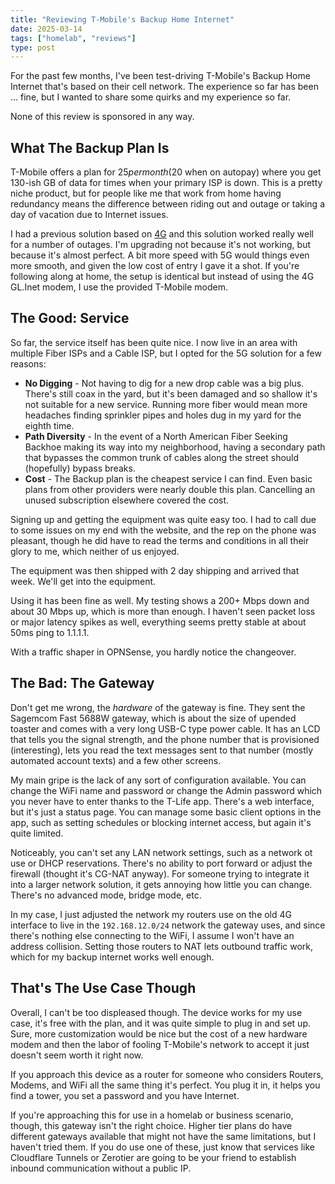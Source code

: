 ```yaml
---
title: "Reviewing T-Mobile's Backup Home Internet"
date: 2025-03-14
tags: ["homelab", "reviews"]
type: post
---
```


For the past few months, I've been test-driving T-Mobile's Backup Home Internet
that's based on their cell network.  The experience so far has been ... fine,
but I wanted to share some quirks and my experience so far.

None of this review is sponsored in any way.

## What The Backup Plan Is

T-Mobile offers a plan for $25 per month ($20 when on autopay) where you get
130-ish GB of data for times when your primary ISP is down.  This is a pretty
niche product, but for people like me that work from home having redundancy
means the difference between riding out and outage or taking a day of vacation
due to Internet issues.

I had a previous solution based on
[4G](/2022/setting-up-a-backup-4g-internet-connection-with-opnsense/) and this
solution worked really well for a number of outages.  I'm upgrading not because
it's not working, but because it's almost perfect.  A bit more speed with 5G
would things even more smooth, and given the low cost of entry I gave it a shot.
If you're following along at home, the setup is identical but instead of using
the 4G GL.Inet modem, I use the provided T-Mobile modem.

## The Good: Service

So far, the service itself has been quite nice.  I now live in an area with
multiple Fiber ISPs and a Cable ISP, but I opted for the 5G solution for a few
reasons:

* **No Digging** - Not having to dig for a new drop cable was a big plus.
  There's still coax in the yard, but it's been damaged and so shallow it's not
  suitable for a new service.  Running more fiber would mean more headaches
  finding sprinkler pipes and holes dug in my yard for the eighth time.
* **Path Diversity** - In the event of a North American Fiber Seeking Backhoe
  making its way into my neighborhood, having a secondary path that bypasses the
  common trunk of cables along the street should (hopefully) bypass breaks.
* **Cost** - The Backup plan is the cheapest service I can find.  Even basic
  plans from other providers were nearly double this plan.  Cancelling an unused
  subscription elsewhere covered the cost.

Signing up and getting the equipment was quite easy too.  I had to call due to
some issues on my end with the website, and the rep on the phone was pleasant,
though he did have to read the terms and conditions in all their glory to me,
which neither of us enjoyed.

The equipment was then shipped with 2 day shipping and arrived that week.  We'll
get into the equipment.

Using it has been fine as well.  My testing shows a 200+ Mbps down and
about 30 Mbps up, which is more than enough.  I haven't seen packet loss or
major latency spikes as well, everything seems pretty stable at about 50ms ping
to 1.1.1.1.

With a traffic shaper in OPNSense, you hardly notice the changeover.

## The Bad: The Gateway

Don't get me wrong, the _hardware_ of the gateway is fine.  They sent the
Sagemcom Fast 5688W gateway, which is about the size of upended toaster and
comes with a very long USB-C type power cable.  It has an LCD that tells you the
signal strength, and the phone number that is provisioned (interesting), lets
you read the text messages sent to that number (mostly automated account texts)
and a few other screens.

My main gripe is the lack of any sort of configuration available.  You can
change the WiFi name and password or change the Admin password which you never
have to enter thanks to the T-Life app.  There's a web interface, but it's just
a status page.  You can manage some basic client options in the app, such as
setting schedules or blocking internet access, but again it's quite limited.

Noticeably, you can't set any LAN network settings, such as a network ot use or
DHCP reservations.  There's no ability to port forward or adjust the firewall
(thought it's CG-NAT anyway).  For someone trying to integrate it into a larger
network solution, it gets annoying how little you can change.  There's no
advanced mode, bridge mode, etc.

In my case, I just adjusted the network my routers use on the old 4G interface
to live in the `192.168.12.0/24` network the gateway uses, and since there's
nothing else connecting to the WiFi, I assume I won't have an address collision.
Setting those routers to NAT lets outbound traffic work, which for my backup
internet works well enough.

## That's The Use Case Though

Overall, I can't be too displeased though.  The device works for my use case,
it's free with the plan, and it was quite simple to plug in and set up.  Sure,
more customization would be nice but the cost of a new hardware modem and then
the labor of fooling T-Mobile's network to accept it just doesn't seem worth it
right now.

If you approach this device as a router for someone who considers Routers,
Modems, and WiFi all the same thing it's perfect.  You plug it in, it helps you
find a tower, you set a password and you have Internet.

If you're approaching this for use in a homelab or business scenario, though,
this gateway isn't the right choice.  Higher tier plans do have different
gateways available that might not have the same limitations, but I haven't tried
them.  If you do use one of these, just know that services like Cloudflare
Tunnels or Zerotier are going to be your friend to establish inbound
communication without a public IP.
